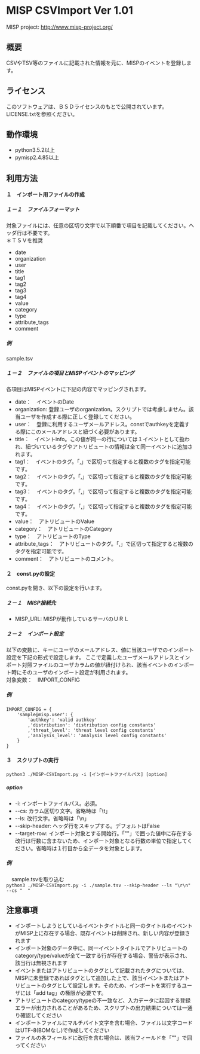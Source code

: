 ﻿# MISP CSVImport Ver 1.01

MISP project: <http://www.misp-project.org/>

## 概要

CSVやTSV等のファイルに記載された情報を元に、MISPのイベントを登録します。  

## ライセンス

このソフトウェアは、ＢＳＤライセンスのもとで公開されています。LICENSE.txtを参照ください。

## 動作環境

* python3.5.2以上  
* pymisp2.4.85以上  

## 利用方法

#### １　インポート用ファイルの作成

##### １－１　ファイルフォーマット

対象ファイルには、任意の区切り文字で以下順番で項目を記載してください。ヘッダ行は不要です。  
＊ＴＳＶを推奨  

* date  
* organization  
* user  
* title  
* tag1  
* tag2  
* tag3  
* tag4  
* value  
* category  
* type  
* attribute_tags  
* comment  

##### 例

sample.tsv

##### １－２　ファイルの項目とMISPイベントのマッピング

各項目はMISPイベントに下記の内容でマッピングされます。  

* date：　イベントのDate  
* organization: 登録ユーザのorganization。スクリプトでは考慮しません。該当ユーザを作成する際に正しく登録してください。  
* user：　登録に利用するユーザメールアドレス。constでauthkeyを定義する際にこのメールアドレスと紐づく必要があります。  
* title：　イベントinfo。この値が同一の行については１イベントとして扱われ、紐づいているタグやアトリビュートの情報は全て同一イベントに追加されます。  
* tag1：　イベントのタグ。「,」で区切って指定すると複数のタグを指定可能です。  
* tag2：　イベントのタグ。「,」で区切って指定すると複数のタグを指定可能です。  
* tag3：　イベントのタグ。「,」で区切って指定すると複数のタグを指定可能です。  
* tag4：　イベントのタグ。「,」で区切って指定すると複数のタグを指定可能です。  
* value：　アトリビュートのValue  
* category：　アトリビュートのCategory  
* type：　アトリビュートのType  
* attribute_tags：　アトリビュートのタグ。「,」で区切って指定すると複数のタグを指定可能です。  
* comment：　アトリビュートのコメント。  

#### ２　const.pyの設定

const.pyを開き、以下の設定を行います。  

##### ２－１　MISP接続先

* MISP_URL: MISPが動作しているサーバのＵＲＬ  

##### ２－２　インポート設定

以下の変数に、キーにユーザのメールアドレス、値に当該ユーザでのインポート設定を下記の形式で設定します。
ここで定義したユーザメールアドレスとインポート対照ファイルのユーザカラムの値が紐付けられ、該当イベントのインポート時にそのユーザのインポート設定が利用されます。  
対象変数：　IMPORT_CONFIG

##### 例

    IMPORT_CONFIG = {
    	'sample@misp.user': {
    		'authkey': 'valid authkey'
    		,'distribution': 'distribution config constants'
    		,'threat_level': 'threat level config constants'
    		,'analysis_level': 'analysis level config constants'
    	}
    }

#### ３　スクリプトの実行

` python3 ./MISP-CSVImport.py -i [インポートファイルパス] [option] `

##### option
* -i: インポートファイルパス。必須。  
* --cs: カラム区切り文字。省略時は「\t」  
* --ls: 改行文字。省略時は「\n」  
* --skip-header: ヘッダ行をスキップする。デフォルトはFalse  
* --target-row: インポート対象とする開始行。「""」で囲った値中に存在する改行は行数に含まないため、インポート対象となる行数の単位で指定してください。省略時は１行目から全データを対象とします。  

##### 例

　sample.tsvを取り込む  
` python3 ./MISP-CSVImport.py -i ./sample.tsv --skip-header --ls "\r\n" --cs "	" `

## 注意事項

* インポートしようとしているイベントタイトルと同一のタイトルのイベントがMISP上に存在する場合、既存イベントは削除され、新しい内容が登録されます  
* インポート対象のデータ中に、同一イベントタイトルでアトリビュートのcategory/type/valueが全て一致する行が存在する場合、警告が表示され、該当行は無視されます  
* イベントまたはアトリビュートのタグとして記載されたタグについては、MISPに未登録であればタグとして追加した上で、該当イベントまたはアトリビュートのタグとして設定します。そのため、インポートを実行するユーザには「add tag」の権限が必要です。  
* アトリビュートのcategory/typeの不一致など、入力データに起因する登録エラーが出力されることがあるため、スクリプトの出力結果については一通り確認してください  
* インポートファイルにマルチバイト文字を含む場合、ファイルは文字コードはUTF-8(BOMなし)で作成してください  
* ファイルの各フィールドに改行を含む場合は、該当フィールドを「""」で囲ってください  
